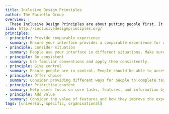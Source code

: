 ```yaml
---
title: Inclusive Design Principles
author: The Paciello Group
overview: |
  These Inclusive Design Principles are about putting people first. It's about designing for the needs of people with permanent, temporary, situational, or changing disabilities — all of us really.
link: http://inclusivedesignprinciples.org/
principles:
- principle: Provide comparable experience
  summary: Ensure your interface provides a comparable experience for all so people can accomplish tasks in a way that suits their needs without undermining the quality of the content.
- principle: Consider situation
  summary: People use your interface in different situations. Make sure your interface delivers a valuable experience to people regardless of their circumstances.
- principle: Be consistent
  summary: Use familiar conventions and apply them consistently.
- principle: Give control
  summary: Ensure people are in control. People should be able to access and interact with content in their preferred way.
- principle: Offer choice
  summary: Consider providing different ways for people to complete tasks, especially those that are complex or non standard.
- principle: Prioritise content
  summary: Help users focus on core tasks, features, and information by prioritising them within the content and layout.
- principle: Add value
  summary: Consider the value of features and how they improve the experience for different users.
tags: [universal, specific, organisational]
---
```

